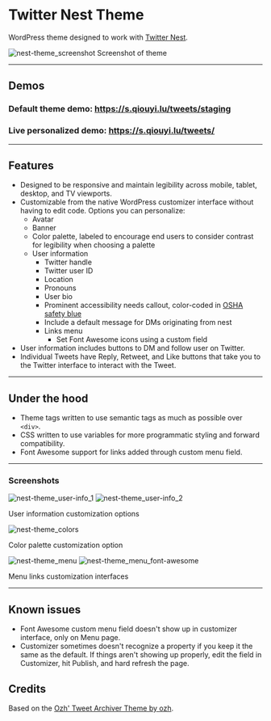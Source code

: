 # Twitter Nest Theme

WordPress theme designed to work with [Twitter Nest](https://github.com/sqiouyilu/twitter-nest).

![nest-theme_screenshot](https://github.com/sqiouyilu/twitter-nest/blob/8dda403724732f62ec9e97388dae2fbe04d501ac/themes/twitter-nest-theme/screenshot.png)
Screenshot of theme

----

## Demos

### **Default theme demo:** https://s.qiouyi.lu/tweets/staging

### **Live personalized demo:** https://s.qiouyi.lu/tweets/

----

## Features

* Designed to be responsive and maintain legibility across mobile, tablet, desktop, and TV viewports.
* Customizable from the native WordPress customizer interface without having to edit code. Options you can personalize:
  * Avatar
  * Banner
  * Color palette, labeled to encourage end users to consider contrast for legibility when choosing a palette
  * User information
     * Twitter handle
     * Twitter user ID
     * Location
     * Pronouns
     * User bio
     * Prominent accessibility needs callout, color-coded in [OSHA safety blue](https://hextoral.com/hex-color/2B79A2/federal-std-595c/)
     * Include a default message for DMs originating from nest
     * Links menu
        * Set Font Awesome icons using a custom field 
* User information includes buttons to DM and follow user on Twitter.
* Individual Tweets have Reply, Retweet, and Like buttons that take you to the Twitter interface to interact with the Tweet.

----

## Under the hood

* Theme tags written to use semantic tags as much as possible over `<div>`.
* CSS written to use variables for more programmatic styling and forward compatibility.
* Font Awesome support for links added through custom menu field.

----

### Screenshots

![nest-theme_user-info_1](https://user-images.githubusercontent.com/27913821/202977825-26991efb-b025-4f32-91da-b1ecf4b87d4a.png) ![nest-theme_user-info_2](https://user-images.githubusercontent.com/27913821/202977829-79ddc62f-c265-4896-92f6-0252dae58dfd.png)

User information customization options

![nest-theme_colors](https://user-images.githubusercontent.com/27913821/202977831-567c32b7-035b-4fcf-a326-b879c699cda5.png)

Color palette customization option

![nest-theme_menu](https://user-images.githubusercontent.com/27913821/202977832-84a2dc06-b9a5-4d9c-8fca-4358e0b68f99.png) ![nest-theme_menu_font-awesome](https://user-images.githubusercontent.com/27913821/202977834-75dc75dd-f8a1-4339-8548-0b941e73ead1.png)

Menu links customization interfaces

----

## Known issues

* Font Awesome custom menu field doesn't show up in customizer interface, only on Menu page.
* Customizer sometimes doesn't recognize a property if you keep it the same as the default. If things aren't showing up properly, edit the field in Customizer, hit Publish, and hard refresh the page.

## Credits

Based on the [Ozh' Tweet Archiver Theme by ozh](https://github.com/ozh/ozh-tweet-archive-theme).
